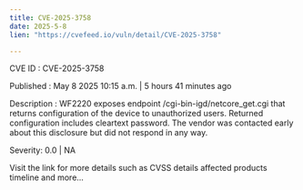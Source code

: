 ```yaml
---
title: CVE-2025-3758
date: 2025-5-8
lien: "https://cvefeed.io/vuln/detail/CVE-2025-3758"

---
```


CVE ID : CVE-2025-3758

Published :  May 8
2025
10:15 a.m. | 5 hours
41 minutes ago

Description : WF2220 exposes endpoint /cgi-bin-igd/netcore_get.cgi that returns configuration of the device to unauthorized users. Returned configuration includes cleartext password.
The vendor was contacted early about this disclosure but did not respond in any way.

Severity: 0.0 | NA

Visit the link for more details
such as CVSS details
affected products
timeline
and more...
